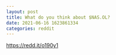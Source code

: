 ```yaml
--- 
layout: post 
title: What do you think about $NAS.OL? 
date: 2021-06-16 1623861334 
categories: reddit 
--- 
```

https://redd.it/o190y1